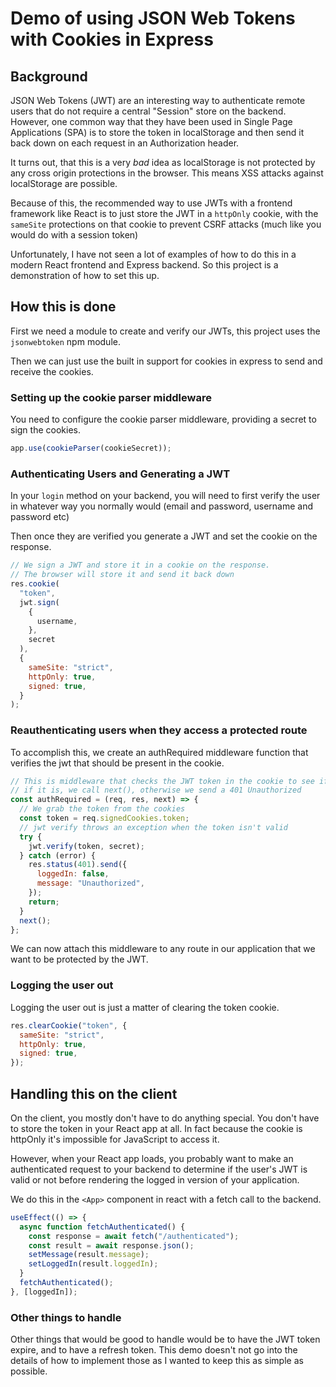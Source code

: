 # Demo of using JSON Web Tokens with Cookies in Express

## Background

JSON Web Tokens (JWT) are an interesting way to authenticate remote users that
do not require a central "Session" store on the backend. However, one common
way that they have been used in Single Page Applications (SPA) is to store the
token in localStorage and then send it back down on each request in an Authorization
header.

It turns out, that this is a very _bad_ idea as localStorage is not protected by any
cross origin protections in the browser. This means XSS attacks against localStorage
are possible.

Because of this, the recommended way to use JWTs with a frontend framework like
React is to just store the JWT in a `httpOnly` cookie, with the `sameSite` protections
on that cookie to prevent CSRF attacks (much like you would do with a session token)

Unfortunately, I have not seen a lot of examples of how to do this in a modern React
frontend and Express backend. So this project is a demonstration of how to set this up.

## How this is done

First we need a module to create and verify our JWTs, this project uses the `jsonwebtoken` npm module.

Then we can just use the built in support for cookies in express to send and receive the cookies.

### Setting up the cookie parser middleware

You need to configure the cookie parser middleware, providing a secret to sign
the cookies.

```js
app.use(cookieParser(cookieSecret));
```

### Authenticating Users and Generating a JWT

In your `login` method on your backend, you will need to first verify the user
in whatever way you normally would (email and password, username and password etc)

Then once they are verified you generate a JWT and set the cookie on the response.

```js
// We sign a JWT and store it in a cookie on the response.
// The browser will store it and send it back down
res.cookie(
  "token",
  jwt.sign(
    {
      username,
    },
    secret
  ),
  {
    sameSite: "strict",
    httpOnly: true,
    signed: true,
  }
);
```

### Reauthenticating users when they access a protected route

To accomplish this, we create an authRequired middleware function that verifies
the jwt that should be present in the cookie.

```js
// This is middleware that checks the JWT token in the cookie to see if it's valid
// if it is, we call next(), otherwise we send a 401 Unauthorized
const authRequired = (req, res, next) => {
  // We grab the token from the cookies
  const token = req.signedCookies.token;
  // jwt verify throws an exception when the token isn't valid
  try {
    jwt.verify(token, secret);
  } catch (error) {
    res.status(401).send({
      loggedIn: false,
      message: "Unauthorized",
    });
    return;
  }
  next();
};
```

We can now attach this middleware to any route in our application that we want to
be protected by the JWT.

### Logging the user out

Logging the user out is just a matter of clearing the token cookie.

```js
res.clearCookie("token", {
  sameSite: "strict",
  httpOnly: true,
  signed: true,
});
```

## Handling this on the client

On the client, you mostly don't have to do anything special. You don't have to store the token in your React app at all. In fact because the cookie is httpOnly
it's impossible for JavaScript to access it.

However, when your React app loads, you probably want to make an authenticated
request to your backend to determine if the user's JWT is valid or not before rendering the logged in version of your application.

We do this in the `<App>` component in react with a fetch call to the backend.

```js
useEffect(() => {
  async function fetchAuthenticated() {
    const response = await fetch("/authenticated");
    const result = await response.json();
    setMessage(result.message);
    setLoggedIn(result.loggedIn);
  }
  fetchAuthenticated();
}, [loggedIn]);
```

### Other things to handle

Other things that would be good to handle would be to have the JWT token expire,
and to have a refresh token. This demo doesn't not go into the details of how to
implement those as I wanted to keep this as simple as possible.
